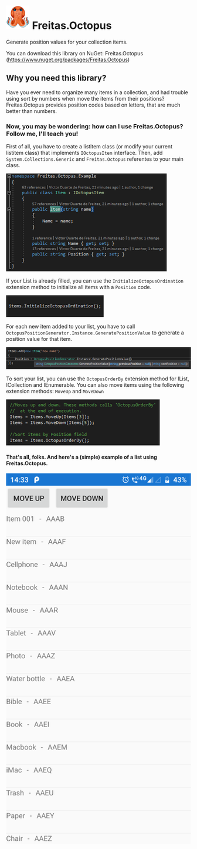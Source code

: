 # ![octopus](https://github.com/victorduartedefreitas/Freitas.Octopus/blob/master/res/octopus_64.png) Freitas.Octopus
Generate position values for your collection items.

You can download this library on NuGet: Freitas.Octopus (https://www.nuget.org/packages/Freitas.Octopus)

## Why you need this library?

Have you ever need to organize many items in a collection, and had trouble using sort by numbers when move the items from their positions? Freitas.Octopus provides position codes based on letters, that are much better than numbers.

### Now, you may be wondering: how can I use Freitas.Octopus? Follow me, I'll teach you!

First of all, you have to create a listitem class (or modify your current listitem class) that implements `IOctopusItem` interface.
Then, add `System.Collections.Generic` and `Freitas.Octopus` referentes to your main class.

![IOctopusItem](https://github.com/victorduartedefreitas/Freitas.Octopus/blob/master/res/IOctopusItem%20implementation.png)

If your List is already filled, you can use the `InitializeOctopusOrdination` extension method to initialize all items with a `Position` code.

![InitializeOctopusOrdination](https://github.com/victorduartedefreitas/Freitas.Octopus/blob/master/res/InitializeOctopusOrdination.png)

For each new item added to your list, you have to call `OctopusPositionGenerator.Instance.GeneratePositionValue` to generate a position value for that item.

![GeneratePositionValue](https://github.com/victorduartedefreitas/Freitas.Octopus/blob/master/res/GeneratePositionValue.png)

To sort your list, you can use the `OctopusOrderBy` extension method for IList<T>, ICollection<T> and IEnumerable<T>.
You can also move items using the following extension methods: `MoveUp` and `MoveDown`

![MoveMethods](https://github.com/victorduartedefreitas/Freitas.Octopus/blob/master/res/MoveUp%20and%20MoveDown.png)
 
#### That's all, folks. And here's a (simple) example of a list using Freitas.Octopus.

![demo1](https://github.com/victorduartedefreitas/Freitas.Octopus/blob/master/res/demo.png)
